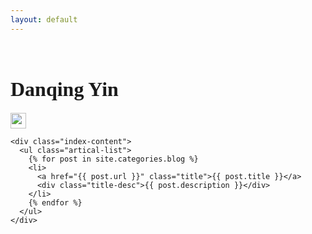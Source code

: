 ```yaml
---
layout: default
---
```


<body>
  <div class="index-wrapper">
    <div class="aside">
      <div class="info-card">
        <h1><font size="6" face = "Agency FB">Danqing Yin</font></h1>
        <a href="http://linkedin.com/in/danqing-yin-412a76b7" target="_blank"><img src="http://www.freeiconspng.com/uploads/linkedin-icon-31.png" alt="" width="25"/></a>
      </div>
      <div id="particles-js"></div>
    </div>

    <div class="index-content">
      <ul class="artical-list">
        {% for post in site.categories.blog %}
        <li>
          <a href="{{ post.url }}" class="title">{{ post.title }}</a>
          <div class="title-desc">{{ post.description }}</div>
        </li>
        {% endfor %}
      </ul>
    </div>
  </div>
</body>
